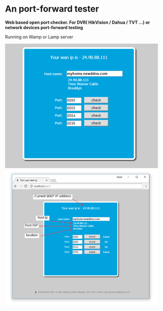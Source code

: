 # An port-forward tester
**Web based open port checker. For DVR( HikVision / Dahua / TVT ...) or network devices port-forward testing**

Running on Wamp or Lamp server

![Demo](https://github.com/qienhuang/port_forwarding_tester/raw/master/snapshoot/demo.gif)
![UI](https://github.com/qienhuang/port_forwarding_tester/raw/master/snapshoot/ui.png)



